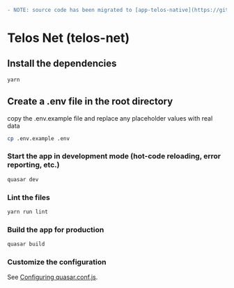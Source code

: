 ```diff
- NOTE: source code has been migrated to [app-telos-native](https://github.com/telosnetwork/app-telos-native) for major dependency and framework updates, after transition this repository will be archived
```

# Telos Net (telos-net)

## Install the dependencies
```bash
yarn
```

## Create a .env file in the root directory
copy the .env.example file and replace any placeholder values with real data
```bash
cp .env.example .env
```

### Start the app in development mode (hot-code reloading, error reporting, etc.)
```bash
quasar dev
```

### Lint the files
```bash
yarn run lint
```

### Build the app for production
```bash
quasar build
```

### Customize the configuration
See [Configuring quasar.conf.js](https://quasar.dev/quasar-cli/quasar-conf-js).
